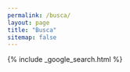 ```yaml
---
permalink: /busca/
layout: page
title: "Busca"
sitemap: false
---
```


{% include _google_search.html %}
